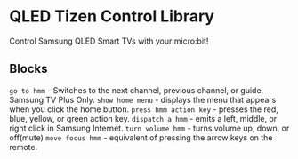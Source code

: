 # QLED Tizen Control Library
Control Samsung QLED Smart TVs with your micro:bit!

## Blocks

`go to hmm` - Switches to the next channel, previous channel, or guide. Samsung TV Plus Only.
`show home menu` - displays the menu that appears when you click the home button.
`press hmm action key` - presses the red, blue, yellow, or green action key.
`dispatch a hmm` - emits a left, middle, or right click in Samsung Internet.
`turn volume hmm` - turns volume up, down, or off(mute)
`move focus hmm` - equivalent of pressing the arrow keys on the remote.
